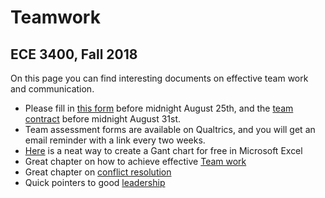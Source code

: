 # Teamwork 
## ECE 3400, Fall 2018

On this page you can find interesting documents on effective team work and communication. 

* Please fill in [this form](https://goo.gl/forms/XJ1fiFNouGQxrq562) before midnight August 25th, and the [team contract](Team_Contract.md) before midnight August 31st. 
* Team assessment forms are available on Qualtrics, and you will get an email reminder with a link every two weeks. 
* [Here](https://www.smartsheet.com/blog/gantt-chart-excel01) is a neat way to create a Gant chart for free in Microsoft Excel
* Great chapter on how to achieve effective [Team work](./Groupwork%20Brent%20Elhajj%20Felder%20Oakley%202004.pdf)
* Great chapter on [conflict resolution](https://cei-lab.github.io/ece3400-2017/Teamwork/Managing_conflict_Chapter_7.pdf)
* Quick pointers to good [leadership](https://cei-lab.github.io/ece3400-2017/Teamwork/Leadership.html)
